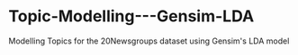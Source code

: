 # Topic-Modelling---Gensim-LDA
Modelling Topics for the 20Newsgroups dataset using Gensim's LDA model
